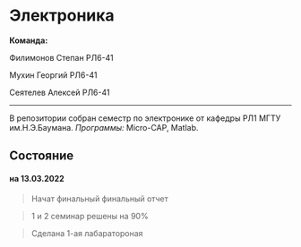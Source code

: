 # Электроника
**Команда:**

Филимонов Степан РЛ6-41

Мухин Георгий РЛ6-41

Сеятелев Алексей РЛ6-41
___
В репозитории собран семестр по электронике от кафедры РЛ1 МГТУ им.Н.Э.Баумана. *Программы:* Micro-CAP, Matlab.

Состояние
--------
#### на 13.03.2022

> Начат финальный финальный отчет

> 1 и 2 семинар решены на 90%

> Сделана 1-ая лабаратороная 

